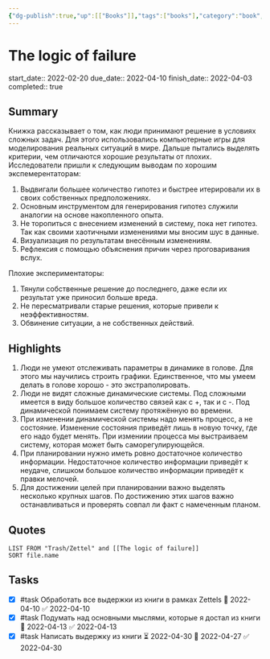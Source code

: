 ```yaml
---
{"dg-publish":true,"up":[["Books"]],"tags":["books"],"category":"book","rating":4,"alias":["Логика неудачи"],"date":"2022-05-01T09:43:54+03:00","modified_at":"2022-05-20T22:56:42+03:00","permalink":"/refs/the-logic-of-failure/","dgHomeLink":false,"dgPassFrontmatter":true}
---
```


# The logic of failure

start_date:: 2022-02-20
due_date:: 2022-04-10
finish_date:: 2022-04-03
completed:: true




## Summary

Книжка рассказывает о том, как люди принимают решение в условиях сложных задач. Для этого использовались компьютерные игры для моделирования реальных ситуаций в мире. Дальше пытались выделять критерии, чем отличаются хорошие результаты от плохих.
Исследователи пришли к следующим выводам по хорошим экспемерентаторам:
1. Выдвигали большее количество гипотез и быстрее итерировали их в своих собственных предположениях. 
2. Основным инструментом для генерирования гипотез служили аналогии на основе накопленного опыта.
3. Не торопиться с внесением изменений в систему, пока нет гипотез. Так как своими хаотичными изменениями мы вносим шус в данные.
4. Визуализация по результатам внесённым изменениям.
5. Рефлексия с помощью объяснения причин через проговаривания вслух.

Плохие экспериментаторы:
1. Тянули собственные решение до последнего, даже если их результат уже приносил больше вреда.
2. Не пересматривали старые решения, которые привели к неэффективностям.
3. Обвинение ситуации, а не собственных действий.

## Highlights

1. Люди не умеют отслеживать параметры в динамике в голове. Для этого мы научились строить графики. Единственное, что мы умеем делать в голове хорошо - это экстраполировать.
2. Люди не видят сложные динамические системы. Под сложными имеется в виду большое количество связей как с +, так и с -. Под динамической понимаем систему протяжённую во времени.
3. При изменении динамической системы надо менять процесс, а не состояние. Изменение состояния приведёт лишь в новую точку, где его надо будет менять. При измениии процесса мы выстраиваем систему, которая может быть саморегулирующейся.
4. При планировании нужно иметь ровно достаточное количество информации. Недостаточное количество информации приведёт к неудаче, слишком большое количество информации приведёт к правки мелочей.
5. Для достижении целей при планировании важно выделять несколько крупных шагов. По достижению этих шагов важно останавливаться и проверять совпал ли факт с намеченным планом.

## Quotes

```dataview
LIST FROM "Trash/Zettel" and [[The logic of failure]]
SORT file.name
```

## Tasks

- [x] #task Обработать все выдержки из книги в рамках Zettels 📅 2022-04-10 ✅ 2022-04-10
- [x] #task Подумать над основными мыслями, которые я достал из книги 📅 2022-04-13 ✅ 2022-04-13
- [x] #task Написать выдержку из книги ⏳ 2022-04-30 📅 2022-04-27 ✅ 2022-04-30
